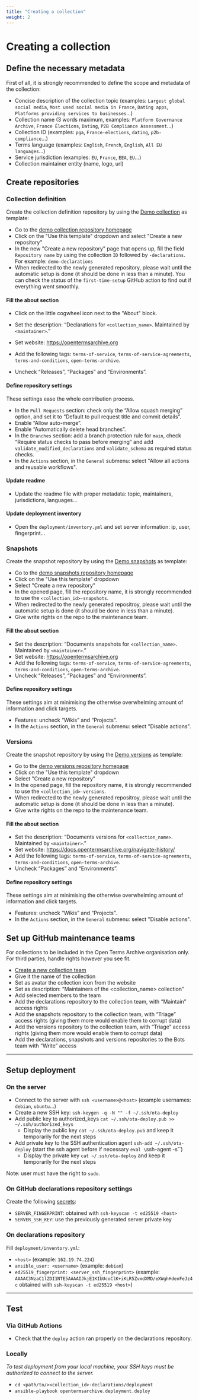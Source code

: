 ```yaml
---
title: "Creating a collection"
weight: 2
---
```


# Creating a collection

## Define the necessary metadata

First of all, it is strongly recommended to define the scope and metadata of the collection:
- Concise description of the collection topic (examples: `Largest global social media`, `Most used social media in France`, `Dating apps`, `Platforms providing services to businesses`…)
- Collection name (3 words maximum, examples: `Platform Governance Archive`, `France Élections`, `Dating`, `P2B Compliance Assessment`…)
- Collection ID (examples: `pga`, `France-elections`, `dating`, `p2b-compliance`…)
- Terms language (examples: `English`, `French`, `English`, `All EU languages`…)
- Service jurisdiction (examples: `EU`, `France`, `EEA`, `EU`…)
- Collection maintainer entity (name, logo, url)

## Create repositories

### Collection definition

Create the collection definition repository by using the [Demo collection](https://github.com/OpenTermsArchive/demo-declarations) as template:
- Go to the [demo collection repository homepage](https://github.com/OpenTermsArchive/demo-declarations)
- Click on the "Use this template" dropdown and select "Create a new repository"
- In the new "Create a new repository" page that opens up,  fill the field `Repository name` by using the collection `ID` followed by `-declarations`. For example: `demo-declarations`
- When redirected to the newly generated repository, please wait until the automatic setup is done (it should be done in less than a minute). You can check the status of the `first-time-setup` GitHub action to find out if everything went smoothly.

#### Fill the about section

- Click on the little cogwheel icon next to the "About" block.

- Set the description: “Declarations for `<collection_name>`. Maintained by `<maintainer>`.”
- Set website: https://opentermsarchive.org
- Add the following tags: `terms-of-service`, `terms-of-service-agreements`, `terms-and-conditions`, `open-terms-archive`.
- Uncheck “Releases”, “Packages” and “Environments”.

#### Define repository settings

These settings ease the whole contribution process.

- In the `Pull Requests` section: check only the “Allow squash merging” option, and set it to “Default to pull request title and commit details”.
- Enable “Allow auto-merge”.
- Enable “Automatically delete head branches”.
- In the `Branches` section: add a branch protection rule for `main`, check “Require status checks to pass before merging” and add `validate_modified_declarations` and `validate_schema` as required status checks.
- In the `Actions` section, in the `General` submenu: select "Allow all actions and reusable workflows".

#### Update readme

- Update the readme file with proper metadata: topic, maintainers, jurisdictions, languages…

#### Update deployment inventory

- Open the `deployment/inventory.yml` and set server information: ip, user, fingerprint…

### Snapshots

Create the snapshot repository by using the [Demo snapshots](https://github.com/OpenTermsArchive/demo-snapshots) as template:
- Go to the [demo snapshots repository homepage](https://github.com/OpenTermsArchive/demo-snapshots)
- Click on the "Use this template" dropdown
- Select "Create a new repository"
- In the opened page, fill the repository name, it is strongly recommended to use the `<collection_id>-snapshots`.
- When redirected to the newly generated repositroy, please wait until the automatic setup is done (it should be done in less than a minute).
- Give write rights on the repo to the maintenance team.

#### Fill the about section

- Set the description: “Documents snapshots for `<collection_name>`. Maintained by `<maintainer>`.”
- Set website: https://opentermsarchive.org
- Add the following tags: `terms-of-service`, `terms-of-service-agreements`, `terms-and-conditions`, `open-terms-archive`.
- Uncheck “Releases”, “Packages” and “Environments”.

#### Define repository settings

These settings aim at minimising the otherwise overwhelming amount of information and click targets.

- Features: uncheck “Wikis” and “Projects”.
- In the `Actions` section, in the `General` submenu: select "Disable actions".

### Versions

Create the snapshot repository by using the [Demo versions](https://github.com/OpenTermsArchive/demo-versions) as template:
- Go to the [demo versions repository homepage](https://github.com/OpenTermsArchive/demo-versions)
- Click on the "Use this template" dropdown
- Select "Create a new repository"
- In the opened page, fill the repository name, it is strongly recommended to use the `<collection_id>-versions`.
- When redirected to the newly generated repositroy, please wait until the automatic setup is done (it should be done in less than a minute).
- Give write rights on the repo to the maintenance team.

#### Fill the about section

- Set the description: “Documents versions for `<collection_name>`. Maintained by `<maintainer>`.”
- Set website: https://docs.opentermsarchive.org/navigate-history/
- Add the following tags: `terms-of-service`, `terms-of-service-agreements`, `terms-and-conditions`, `open-terms-archive`.
- Uncheck “Packages” and “Environments”.

#### Define repository settings

These settings aim at minimising the otherwise overwhelming amount of information and click targets.

- Features: uncheck “Wikis” and “Projects”.
- In the `Actions` section, in the `General` submenu: select "Disable actions".

## Set up GitHub maintenance teams

For collections to be included in the Open Terms Archive organisation only. For third parties, handle rights however you see fit.

- [Create a new collection team](https://github.com/orgs/OpenTermsArchive/new-team)
- Give it the name of the collection
- Set as avatar the collection icon from the website
- Set as description: “Maintainers of the <collection_name> collection”
- Add selected members to the team
- Add the declarations repository to the collection team, with “Maintain” access rights
- Add the snapshots repository to the collection team, with “Triage” access rights (giving them more would enable them to corrupt data)
- Add the versions repository to the collection team, with “Triage” access rights (giving them more would enable them to corrupt data)
- Add the declarations, snapshots and versions repositories to the Bots team with “Write” access

- - -

## Setup deployment

### On the server

- Connect to the server with `ssh <username>@<host>` (example usernames: `debian`, `ubuntu`…)
- Create a new SSH key: `ssh-keygen -q -N "" -f ~/.ssh/ota-deploy`
- Add public key to authorized_keys `cat ~/.ssh/ota-deploy.pub >> ~/.ssh/authorized_keys`
	- Display the public key `cat ~/.ssh/ota-deploy.pub` and keep it temporarily for the next steps
- Add private key to the SSH authentication agent `ssh-add ~/.ssh/ota-deploy` (start the ssh agent before if necessary `eval \`ssh-agent -s\``)
	- Display the private key `cat ~/.ssh/ota-deploy` and keep it temporarily for the next steps

Note: user must have the right to `sudo`.

### On GitHub declarations repository settings

Create the following [secrets](https://docs.github.com/en/actions/security-guides/encrypted-secrets#creating-encrypted-secrets-for-a-repository):

- `SERVER_FINGERPRINT`: obtained with `ssh-keyscan -t ed25519 <host>`
- `SERVER_SSH_KEY`: use the previously generated server private key

### On declarations repository

Fill `deployment/inventory.yml`:

- `<host>` (example: `162.19.74.224`)
- `ansible_user: <username>` (example: `debian`)
- `ed25519_fingerprint: <server_ssh_fingerprint>` (example: `AAAAC3NzaC1lZDI1NTE5AAAAIJkjE1KIbUcoClK+iKLR5ZvmdXMD/eXWghHdenFeJz4c` obtained with `ssh-keyscan -t ed25519 <host>`)

- - -

## Test

### Via GitHub Actions

- Check that the `deploy` action ran properly on the declarations repository.

### Locally

_To test deployment from your local machine, your SSH keys must be authorized to connect to the server._

- `cd <path/to/><collection_id>-declarations/deployment`
- `ansible-playbook opentermsarchive.deployment.deploy`
